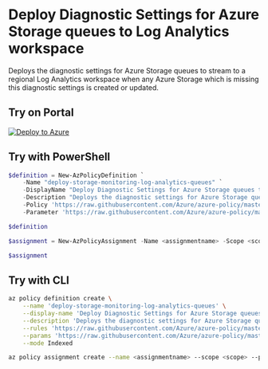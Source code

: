 # Deploy Diagnostic Settings for Azure Storage queues to Log Analytics workspace

Deploys the diagnostic settings for Azure Storage queues to stream to a regional Log Analytics workspace when any Azure Storage which is missing this diagnostic settings is created or updated.

## Try on Portal

[![Deploy to Azure](http://azuredeploy.net/deploybutton.png)](https://portal.azure.com/#blade/Microsoft_Azure_Policy/CreatePolicyDefinitionBlade/uri/https%3A%2F%2Fraw.githubusercontent.com%2FAzure%2Fazure-policy%2Fmaster%2Fsamples%2FStorage%2Fdeploy-storage-monitoring-log-analytics%2Fqueueservices%2Fazurepolicy.json)

## Try with PowerShell

```powershell
$definition = New-AzPolicyDefinition `
    -Name "deploy-storage-monitoring-log-analytics-queues" `
    -DisplayName "Deploy Diagnostic Settings for Azure Storage queues to Log Analytics workspace" `
    -Description "Deploys the diagnostic settings for Azure Storage queues to stream to a regional Log Analytics workspace when any Azure Storage which is missing this diagnostic settings is created or updated." `
    -Policy 'https://raw.githubusercontent.com/Azure/azure-policy/master/samples/Storage/deploy-storage-monitoring-log-analytics/queueservices/azurepolicy.rules.json' `
    -Parameter 'https://raw.githubusercontent.com/Azure/azure-policy/master/samples/Storage/deploy-storage-monitoring-log-analytics/queueservices/azurepolicy.parameters.json' -Mode Indexed

$definition

$assignment = New-AzPolicyAssignment -Name <assignmentname> -Scope <scope>  -PolicyDefinition $definition

$assignment
```

## Try with CLI

```sh
az policy definition create \
    --name 'deploy-storage-monitoring-log-analytics-queues' \
    --display-name 'Deploy Diagnostic Settings for Azure Storage queues to Log Analytics workspace' \
    --description 'Deploys the diagnostic settings for Azure Storage queues to stream to a regional Log Analytics workspace when any Azure Storage which is missing this diagnostic settings is created or updated.' \
    --rules 'https://raw.githubusercontent.com/Azure/azure-policy/master/samples/Storage/deploy-storage-monitoring-log-analytics/queueservices/azurepolicy.rules.json' \
    --params 'https://raw.githubusercontent.com/Azure/azure-policy/master/samples/Storage/deploy-storage-monitoring-log-analytics/queueservices/azurepolicy.parameters.json' \
    --mode Indexed

az policy assignment create --name <assignmentname> --scope <scope> --policy "deploy-storage-monitoring-log-analytics-queues"
```
